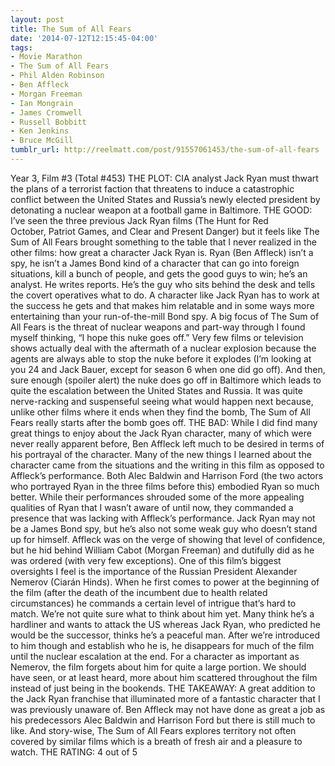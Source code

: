 ```yaml
---
layout: post
title: The Sum of All Fears
date: '2014-07-12T12:15:45-04:00'
tags:
- Movie Marathon
- The Sum of All Fears
- Phil Alden Robinson
- Ben Affleck
- Morgan Freeman
- Ian Mongrain
- James Cromwell
- Russell Bobbitt
- Ken Jenkins
- Bruce McGill
tumblr_url: http://reelmatt.com/post/91557061453/the-sum-of-all-fears
---
```



Year 3, Film #3 (Total #453)
THE PLOT: CIA analyst Jack Ryan must thwart the plans of a terrorist faction that threatens to induce a catastrophic conflict between the United States and Russia’s newly elected president by detonating a nuclear weapon at a football game in Baltimore.
THE GOOD: I’ve seen the three previous Jack Ryan films (The Hunt for Red October, Patriot Games, and Clear and Present Danger) but it feels like The Sum of All Fears brought something to the table that I never realized in the other films: how great a character Jack Ryan is. Ryan (Ben Affleck) isn’t a spy, he isn’t a James Bond kind of a character that can go into foreign situations, kill a bunch of people, and gets the good guys to win; he’s an analyst. He writes reports. He’s the guy who sits behind the desk and tells the covert operatives what to do. A character like Jack Ryan has to work at the success he gets and that makes him relatable and in some ways more entertaining than your run-of-the-mill Bond spy.
A big focus of The Sum of All Fears is the threat of nuclear weapons and part-way through I found myself thinking, “I hope this nuke goes off.” Very few films or television shows actually deal with the aftermath of a nuclear explosion because the agents are always able to stop the nuke before it explodes (I’m looking at you 24 and Jack Bauer, except for season 6 when one did go off). And then, sure enough (spoiler alert) the nuke does go off in Baltimore which leads to quite the escalation between the United States and Russia. It was quite nerve-racking and suspenseful seeing what would happen next because, unlike other films where it ends when they find the bomb, The Sum of All Fears really starts after the bomb goes off.
THE BAD: While I did find many great things to enjoy about the Jack Ryan character, many of which were never really apparent before, Ben Affleck left much to be desired in terms of his portrayal of the character. Many of the new things I learned about the character came from the situations and the writing in this film as opposed to Affleck’s performance. Both Alec Baldwin and Harrison Ford (the two actors who portrayed Ryan in the three films before this) embodied Ryan so much better. While their performances shrouded some of the more appealing qualities of Ryan that I wasn’t aware of until now, they commanded a presence that was lacking with Affleck’s performance. Jack Ryan may not be a James Bond spy, but he’s also not some weak guy who doesn’t stand up for himself. Affleck was on the verge of showing that level of confidence, but he hid behind William Cabot (Morgan Freeman) and dutifully did as he was ordered (with very few exceptions).
One of this film’s biggest oversights I feel is the importance of the Russian President Alexander Nemerov (Ciarán Hinds). When he first comes to power at the beginning of the film (after the death of the incumbent due to health related circumstances) he commands a certain level of intrigue that’s hard to match. We’re not quite sure what to think about him yet. Many think he’s a hardliner and wants to attack the US whereas Jack Ryan, who predicted he would be the successor, thinks he’s a peaceful man. After we’re introduced to him though and establish who he is, he disappears for much of the film until the nuclear escalation at the end. For a character as important as Nemerov, the film forgets about him for quite a large portion. We should have seen, or at least heard, more about him scattered throughout the film instead of just being in the bookends.
THE TAKEAWAY: A great addition to the Jack Ryan franchise that illuminated more of a fantastic character that I was previously unaware of. Ben Affleck may not have done as great a job as his predecessors Alec Baldwin and Harrison Ford but there is still much to like. And story-wise, The Sum of All Fears explores territory not often covered by similar films which is a breath of fresh air and a pleasure to watch.
THE RATING: 4 out of 5
